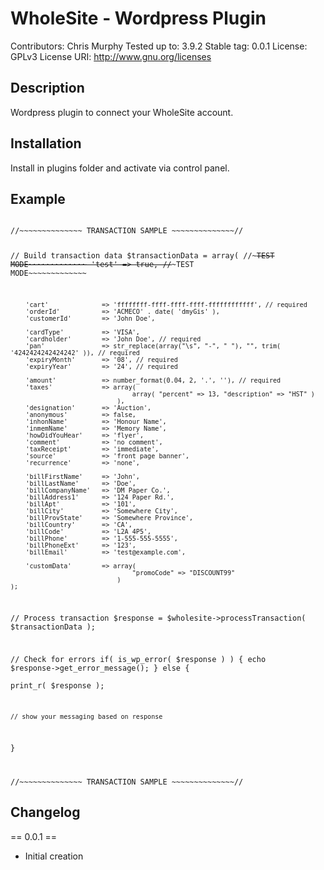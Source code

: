 # WholeSite - Wordpress Plugin

Contributors: Chris Murphy
Tested up to: 3.9.2
Stable tag: 0.0.1
License: GPLv3
License URI: http://www.gnu.org/licenses

## Description

Wordpress plugin to connect your WholeSite account.

## Installation

Install in plugins folder and activate via control panel.

## Example

<code>
//~~~~~~~~~~~~~~ TRANSACTION SAMPLE ~~~~~~~~~~~~~~//

// Build transaction data
$transactionData = array(
		//~~~~~TEST MODE~~~~~~~~~~~~~
		'test'				=> true,
		//~~~~~TEST MODE~~~~~~~~~~~~~
		
		'cart' 				=> 'ffffffff-ffff-ffff-ffff-ffffffffffff', // required
		'orderId' 			=> 'ACMECO' . date( 'dmyGis' ),
		'customerId' 		=> 'John Doe',
		
		'cardType' 			=> 'VISA',
		'cardholder' 		=> 'John Doe', // required
		'pan' 				=> str_replace(array("\s", "-", " "), "", trim( '4242424242424242' )), // required
		'expiryMonth'		=> '08', // required
		'expiryYear'		=> '24', // required
		
		'amount'			=> number_format(0.04, 2, '.', ''), // required
		'taxes'				=> array(
									array( "percent" => 13, "description" => "HST" )	
								),
		'designation'		=> 'Auction',
		'anonymous'			=> false,
		'inhonName'			=> 'Honour Name',
		'inmemName'			=> 'Memory Name',
		'howDidYouHear'		=> 'flyer',
		'comment'			=> 'no comment',
		'taxReceipt'		=> 'immediate',
		'source'			=> 'front page banner',
		'recurrence'		=> 'none',
		
		'billFirstName'		=> 'John',
		'billLastName'		=> 'Doe',
		'billCompanyName'	=> 'DM Paper Co.',
		'billAddress1'		=> '124 Paper Rd.',
		'billApt'			=> '101',
		'billCity'			=> 'Somewhere City',
		'billProvState'		=> 'Somewhere Province',
		'billCountry'		=> 'CA',
		'billCode'			=> 'L2A 4P5',
		'billPhone'			=> '1-555-555-5555',
		'billPhoneExt'		=> '123',
		'billEmail'			=> 'test@example.com',
		
		'customData'		=> array(
									"promoCode" => "DISCOUNT99"	
								)
	);
	
// Process transaction
$response = $wholesite->processTransaction( $transactionData );

// Check for errors
if( is_wp_error( $response ) ) {
	echo $response->get_error_message();
}
else {	
	print_r( $response );
	
	// show your messaging based on response
}

//~~~~~~~~~~~~~~ TRANSACTION SAMPLE ~~~~~~~~~~~~~~//
</code>

## Changelog

== 0.0.1 ==
* Initial creation
